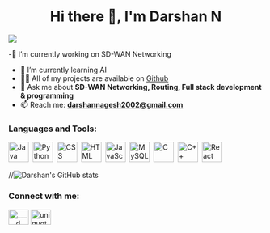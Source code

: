 <h1 align="center">Hi there 👋, I'm Darshan N</h1>
<div id="badges">
<img src="https://hits.sh/github.com/Darshan-Nagesh.svg?label=Profile%20views&extraCount=23257&color=0d7ee5"/>
</div>

-🔭 I’m currently working on SD-WAN Networking
- 🌱 I’m currently learning AI 
- 👨‍💻 All of my projects are available on [Github](https://github.com/Darshan-Nagesh)
- 💬 Ask me about **SD-WAN Networking, Routing, Full stack development & programming**
- 📫 Reach me: **darshannagesh2002@gmail.com**


<h3 align="left">Languages and Tools:</h3>
<div>
  <img src="https://cdn.jsdelivr.net/npm/simple-icons@3.0.1/icons/java.svg" title="Java" alt="Java" width="40" height="40"/>&nbsp;
  <img src="https://cdn.jsdelivr.net/npm/simple-icons@3.0.1/icons/python.svg" title="Python" alt="Python" width="40" height="40"/>&nbsp;
  <img src="https://cdn.jsdelivr.net/npm/simple-icons@3.0.1/icons/css3.svg"  title="CSS3" alt="CSS" width="40" height="40"/>&nbsp;
  <img src="https://cdn.jsdelivr.net/npm/simple-icons@3.0.1/icons/html5.svg" title="HTML5" alt="HTML" width="40" height="40"/>&nbsp;
  <img src="https://cdn.jsdelivr.net/npm/simple-icons@3.0.1/icons/javascript.svg" title="JavaScript" alt="JavaScript" width="40" height="40"/>&nbsp;
  <img src="https://cdn.jsdelivr.net/npm/simple-icons@3.0.1/icons/mysql.svg" title="MySQL"  alt="MySQL" width="40" height="40"/>&nbsp;
  <img src="https://cdn.jsdelivr.net/npm/simple-icons@3.0.1/icons/c.svg" title="C" alt="C" width="40" height="40"/>&nbsp;
  <img src="https://cdn.jsdelivr.net/npm/simple-icons@3.0.1/icons/cplusplus.svg" title="C++" alt="C++" width="40" height="40"/>&nbsp;
  <img src="https://cdn.jsdelivr.net/npm/simple-icons@3.0.1/icons/react.svg" title="React" alt="React" width="40" height="40"/>&nbsp;
</div>

//![Darshan's GitHub stats](https://github-readme-stats.vercel.app/api?username=Darshan-Nagesh&theme=dark&show_icons=true)

<h3 align="left">Connect with me:</h3>
<p align="left">
<a href="https://instagram.com/_____d___n_____" target="blank"><img align="center" src="https://cdn.jsdelivr.net/npm/simple-icons@3.0.1/icons/instagram.svg" alt="_____d___n_____" height="30" width="40" /></a>
<a href="https://www.linkedin.com/in/darshan-n-534867202/" target="blank"><img align="center" src="https://cdn.jsdelivr.net/npm/simple-icons@3.0.1/icons/linkedin.svg" alt="uniquota" height="30" width="40" /></a>
</p>
